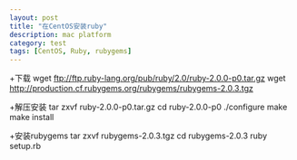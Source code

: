 ```yaml
---
layout: post
title: "在CentOS安装ruby"
description: mac platform
category: test
tags: [CentOS, Ruby, rubygems]
---
```





+下载
    wget ftp://ftp.ruby-lang.org/pub/ruby/2.0/ruby-2.0.0-p0.tar.gz
    wget http://production.cf.rubygems.org/rubygems/rubygems-2.0.3.tgz    

+解压安装
    tar zxvf ruby-2.0.0-p0.tar.gz
    cd ruby-2.0.0-p0
    ./configure
    make
    make install

+安装rubygems
    tar zxvf rubygems-2.0.3.tgz
    cd rubygems-2.0.3
    ruby setup.rb
    
